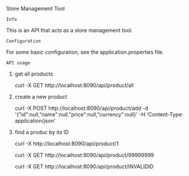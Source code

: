 Store Management Tool


    Info

This is an API that acts as a store management tool.


    Configuration

For some basic configuration, see the application.properties file.



    API usage

1. get all products
   
    curl -X GET http://localhost:8090/api/product/all


2. create a new product

    curl -X POST http://localhost:8090/api/product/add -d '{"id":null,"name":null,"price":null,"currency":null}' -H 'Content-Type: application/json'


3. find a produc by its ID

   curl -X http://localhost:8090/api/product/1

   curl -X GET http://localhost:8090/api/product/99999999

   curl -X GET http://localhost:8090/api/product/INVALIDID
